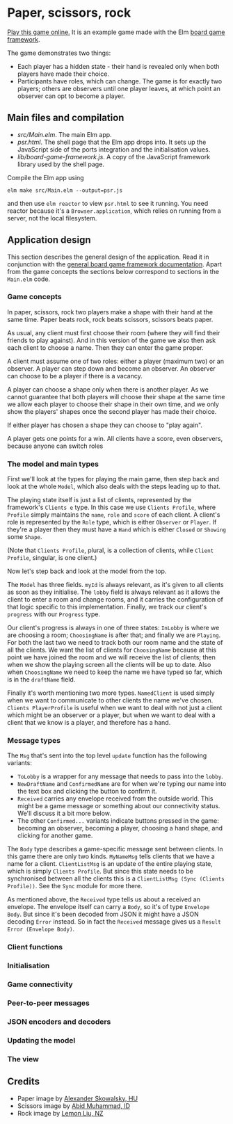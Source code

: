 # Paper, scissors, rock

[Play this game online.](https://niksilver.github.io/games/psr.html)
It is an example game made with the Elm
[board game framework](https://github.com/niksilver/board-game-framework/).

The game demonstrates two things:
* Each player has a hidden state - their hand is revealed only when both
  players have made their choice.
* Participants have roles, which can change. The game is for exactly two players;
  others are observers until one player leaves, at which point an observer
  can opt to become a player.

## Main files and compilation

* *src/Main.elm*. The main Elm app.
* *psr.html*. The shell page that the Elm app drops
  into. It sets up the JavaScript side of the ports integration and
  the initialisation values.
* *lib/board-game-framework.js*. A copy of the JavaScript framework library
  used by the shell page.

Compile the Elm app using

```
elm make src/Main.elm --output=psr.js
```

and then use `elm reactor` to view `psr.html` to see it running.
You need reactor because it's a `Browser.application`,
which relies on running from a server, not the local filesystem.

## Application design

This section describes the general design of the application. Read it in conjunction
with the
[general board game framework
documentation](https://github.com/niksilver/board-game-framework/tree/master/docs).
Apart from the game concepts the sections below correspond to sections in
the `Main.elm` code.

### Game concepts

In paper, scissors, rock two players make a shape with their hand at the same time.
Paper beats rock, rock beats scissors, scissors beats paper.

As usual, any client must first choose their room (where they will find their friends
to play against). And in this version of the game we also then ask each client to
choose a name. Then they can enter the game proper.

A client must assume one of two roles: either a player (maximum two) or an observer.
A player can step down and become an observer. An observer can choose to be a player
if there is a vacancy.

A player can choose a shape only when there is another player.
As we cannot guarantee that both players will choose their shape at the same time
we allow each player to choose their shape in their own time, and we only show the players'
shapes once the second player has made their choice.

If either player has chosen a shape they can choose to "play again".

A player gets one points for a win. All clients have a score, even observers, because
anyone can switch roles

### The model and main types

First we'll look at the types for playing the main game, then step back and look
at the whole `Model`, which also deals with the steps leading up to that.

The playing state itself is just a list of clients, represented by the framework's
`Clients e` type. In this case we use `Clients Profile`, where `Profile` simply
maintains the `name`, `role` and `score` of each client. A client's role is
represented by the `Role` type, which is either `Observer` or `Player`.
If they're a player then they must have a `Hand` which is either `Closed` or `Showing`
some `Shape`.

(Note that `Clients Profile`, plural, is a collection of clients, while
`Client Profile`, singular, is one client.)

Now let's step back and look at the model from the top.

The `Model` has three fields. `myId` is always relevant, as it's given to all clients
as soon as they initialise. The `lobby` field is always relevant as it allows the
client to enter a room and change rooms, and it carries the configuration of that logic
specific to this implementation. Finally, we track our client's `progress` with
our `Progress` type.

Our client's progress is always in one of three states: `InLobby` is where we are
choosing a room; `ChoosingName` is after that; and finally we are `Playing`.
For both the last two we need to track both our room name and the state
of all the clients. We want the list of clients for `ChoosingName` because at this
point we have joined the room and we will receive the list of clients; then when we
show the playing screen all the clients will be up to date. Also when `ChoosingName`
we need to keep the name we have typed so far, which is in the `draftName` field.

Finally it's worth mentioning two more types. `NamedClient` is used simply when
we want to communicate to other clients the name we've chosen. `Clients PlayerProfile` is
useful when we want to deal with not just a client which might be an observer or a
player, but when we want to deal with a client that we know is a player, and therefore
has a hand.

### Message types

The `Msg` that's sent into the top level `update` function has the following variants:
* `ToLobby` is a wrapper for any message that needs to pass into the `lobby`.
* `NewDraftName` and `ConfirmedName` are for when we're typing our name into the text
  box and clicking the button to confirm it.
* `Received` carries any envelope received from the outside world. This might be
  a game message or something about our connectivity status. We'll discuss it a bit more
  below.
* The other `Confirmed...` variants indicate buttons pressed in the game:
  becoming an observer, becoming a player, choosing a hand shape, and clicking for
  another game.

The `Body` type describes a game-specific message sent between clients.
In this game there are only two kinds. `MyNameMsg` tells clients that we have a name
for a client. `ClientListMsg` is an update of the entire playing state, which is
simply `Clients Profile`. But since this state needs to be synchronised between all
the clients this is a `ClientListMsg (Sync (Clients Profile))`. See the `Sync`
module for more there.

As mentioned above, the `Received` type tells us about a received an envelope.
The envelope itself can carry a `Body`, so it's of type `Envelope Body`. But since
it's been decoded from JSON it might have a JSON decoding `Error` instead. So in fact
the `Received` message gives us a `Result Error (Envelope Body)`.

### Client functions

### Initialisation

### Game connectivity

### Peer-to-peer messages

### JSON encoders and decoders

### Updating the model

### The view

## Credits

* Paper image by [Alexander Skowalsky, HU ](https://thenounproject.com/search/?q=paper&i=979371)
* Scissors image by [Abid Muhammad, ID](https://www.pngitem.com/middle/hJmhwTi_sheet-of-paper-icon-paper-sheet-icon-hd/)
* Rock image by [Lemon Liu, NZ](https://thenounproject.com/term/stone/117090/)
